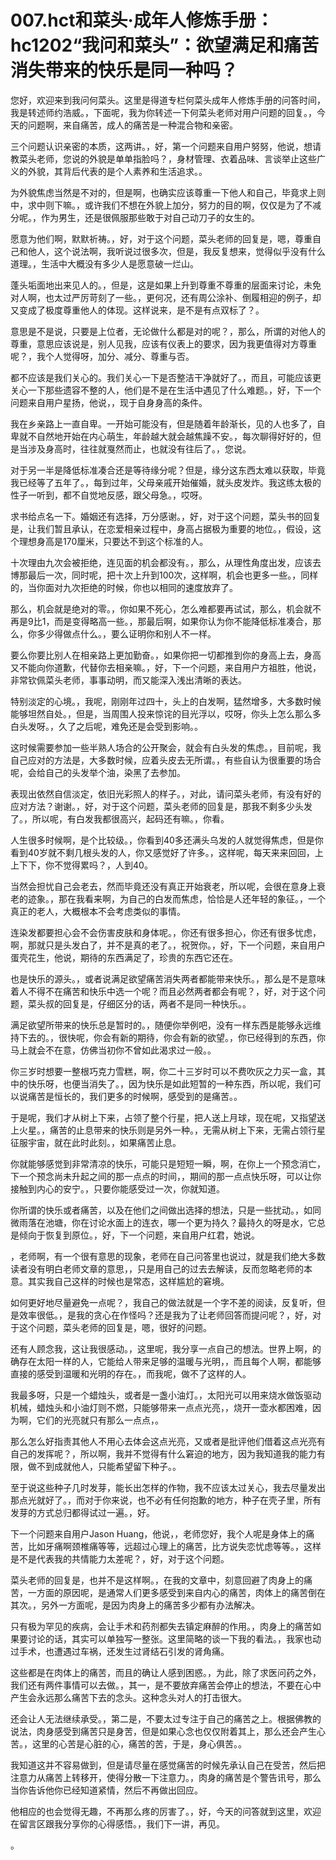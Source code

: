 # 007.hct和菜头·成年人修炼手册：hc1202“我问和菜头”：欲望满足和痛苦消失带来的快乐是同一种吗？

您好，欢迎来到我问何菜头。这里是得道专栏何菜头成年人修炼手册的问答时间，我是转述师约浩威。，下面呢，我为你转述一下何菜头老师对用户问题的回复。，今天的问题啊，来自痛苦，成人的痛苦是一种混合物和亲密。

三个问题认识亲密的本质，这两讲。，好，第一个问题来自用户努努，他说，想请教菜头老师，您说的外貌是单单指脸吗？，身材管理、衣着品味、言谈举止这些广义的外貌，其背后代表的是个人素养和生活追求。。

为外貌焦虑当然是不对的，但是啊，也确实应该尊重一下他人和自己，毕竟求上则中，求中则下嘛。，或许我们不想在外貌上加分，努力的目的啊，仅仅是为了不减分呢。，作为男生，还是很佩服那些敢于对自己动刀子的女生的。

愿意为他们啊，默默祈祷。，好，对于这个问题，菜头老师的回复是，嗯，尊重自己和他人，这个说法啊，我听说过很多次，但是，我反复想来，觉得似乎没有什么道理。，生活中大概没有多少人是愿意破一烂山。

蓬头垢面地出来见人的。，但是，这是如果上升到尊重不尊重的层面来讨论，未免对人啊，也太过严厉苛刻了一些。，更何况，还有周公涂补、倒履相迎的例子，却又变成了极度尊重他人的体现。这样说来，是不是有点双标了？。

意思是不是说，只要是上位者，无论做什么都是对的呢？，那么，所谓的对他人的尊重，意思应该说是，别人见我，应该有仪表上的要求，因为我更值得对方尊重呢？，我个人觉得呀，加分、减分、尊重与否。

都不应该是我们关心的。我们关心一下是否整洁干净就好了。，而且，可能应该更关心一下那些遗容不整的人，他们是不是在生活中遇见了什么难题。，好，下一个问题来自用户星扬，他说，，现于自身身高的条件。

我在乡亲路上一直自卑。一开始可能没有，但是随着年龄渐长，见的人也多了，自卑就不自然地开始在内心萌生，年龄越大就会越焦躁不安。，每次聊得好好的，但是当涉及身高时，往往就戛然而止，也就没有往后了。，您说。

对于另一半是降低标准凑合还是等待缘分呢？但是，缘分这东西太难以获取，毕竟我已经等了五年了。，每到过年，父母亲戚开始催婚，就头皮发炸。我这练太极的性子一听到，都不自觉地反感，跟父母急。，哎呀。

求书给点名一下。婚姻还有选择，万分感谢。，好，对于这个问题，菜头书的回复是，让我们暂且承认，在恋爱相亲过程中，身高占据极为重要的地位。，假设，这个理想身高是170厘米，只要达不到这个标准的人。

十次理由九次会被拒绝，连见面的机会都没有。，那么，从理性角度出发，应该去博那最后一次，同时呢，把十次上升到100次，这样啊，机会也更多一些。，同样的，当你面对九次拒绝的时候，你也以相同的速度放弃了。

那么，机会就是绝对的零。，你如果不死心，怎么难都要再试试，那么，机会就不再是9比1，而是变得略高一些。，那最后啊，如果你认为你不能降低标准凑合，那么，你多少得做点什么。，要么证明你和别人不一样。

要么你要比别人在相亲路上更加勤奋。，如果你把一切都推到你的身高上去，身高又不能向你道歉，代替你去相亲嘛。，好，下一个问题，来自用户方祖胜，他说，非常钦佩菜头老师，事事动明，而又能深入浅出清晰的表达。

特别淡定的心境。，我呢，刚刚年过四十，头上的白发啊，猛然增多，大多数时候能够坦然自处。，但是，当周围人投来惊诧的目光浮以，哎呀，你头上怎么那么多白头发呀。，久了之后呢，难免还是会受到影响。。

这时候需要参加一些半熟人场合的公开聚会，就会有白头发的焦虑。，目前呢，我自己应对的方法是，大多数时候，应着头皮去无所谓。，有些自认为很重要的场合呢，会给自己的头发举个油，染黑了去参加。

表现出依然自信淡定，依旧光彩照人的样子。，对此，请问菜头老师，有没有好的应对方法？谢谢。，好，对于这个问题，菜头老师的回复是，那我不剩多少头发了。，所以呢，有白发我都很高兴，起码还有嘛。，你看。

人生很多时候啊，是个比较级。，你看到40多还满头乌发的人就觉得焦虑，但是你看到40岁就不剩几根头发的人，你又感觉好了许多。，这样呢，每天来来回回，上上下下，你不觉得累吗？，人到40。

当然会担忧自己会老去，然而毕竟还没有真正开始衰老，所以呢，会很在意身上衰老的迹象。，那在我看来啊，为自己的白发而焦虑，恰恰是人还年轻的象征。，一个真正的老人，大概根本不会考虑类似的事情。

连染发都要担心会不会伤害皮肤和身体呢。，你还有很多担心，你还有很多忧虑，啊，那就只是头发白了，并不是真的老了。，祝贺你。，好，下一个问题，来自用户蛋壳花生，他说，期待的东西满足了，珍贵的东西它还在。

也是快乐的源头。，或者说满足欲望痛苦消失两者都能带来快乐。，那么是不是意味着人不得不在痛苦和快乐中选一个呢？而且必然两者都会有呢？，好，对于这个问题，菜头叔的回复是，仔细区分的话，两者不是同一种快乐。。

满足欲望所带来的快乐总是暂时的。，随便你举例吧，没有一样东西是能够永远维持下去的。，很快呢，你会有新的期待，你会有新的欲望。，你已经得到的东西，你马上就会不在意，仿佛当初你不曾如此渴求过一般。。

你三岁时想要一整根巧克力雪糕，啊，你二十三岁时可以不费吹灰之力买一盒，其中的快乐呀，也便当消失了。，因为快乐是如此短暂的一种东西，所以呢，我们可以说痛苦是恒长的，我们更多的时候啊，感受到的是痛苦。。

于是呢，我们才从树上下来，占领了整个行星，把人送上月球，现在呢，又指望送上火星。，痛苦的止息带来的快乐则是另外一种。，无需从树上下来，无需占领行星征服宇宙，就在此时此刻。，如果痛苦止息。

你就能够感觉到非常清凉的快乐，可能只是短短一瞬，啊，在你上一个预念消亡，下一个预念尚未升起之间的那一点点的时间，，期间的那一点点快乐呀，可以让你接触到内心的安宁。，只要你能感受过一次，你就知道。

你所谓的快乐或者痛苦，以及在他们之间做出选择的想法，只是一些扰动。，如同微雨落在池塘，你在讨论水面上的连衣，哪一个更为持久？最持久的呀是水，它总是倾向于恢复到原位。，好，下一个问题，来自用户红君，她说。

，老师啊，有一个很有意思的现象，老师在自己问答里也说过，就是我们绝大多数读者没有明白老师文章的意思，，只是用自己的过去去解读，反而忽略老师的本意。其实我自己这样的时候也是常态，这样尴尬的窘境。

如何更好地尽量避免一点呢？，我自己的做法就是一个字不差的阅读，反复听，但是效率很低。，是我的贪心在作怪吗？还是我为了让老师回答而提问呢？，好，对于这个问题，菜头老师的回复是，嗯，很好的问题。

还有人顾念我，这让我很感动。，这里呢，我分享一点自己的想法。世界上啊，的确存在太阳一样的人，它能给人带来足够的温暖与光明，，而且每个人啊，都能够直接的感受到温暖和光明的存在。，而我呢，做不了这样的人。

我最多呀，只是一个蜡烛头，或者是一盏小油灯。，太阳光可以用来烧水做饭驱动机械，蜡烛头和小油灯则不燃，只能够带来一点点光亮，，烧开一壶水都困难，因为啊，它们的光亮就只有那么一点点，。

那么怎么好指责其他人不用心去体会这点光亮，又或者是批评他们借着这点光亮有自己的发挥呢？，所以啊，我并不觉得有什么窘迫的地方，因为我知道我的能力有限，做不到成就他人，只能希望留下种子。。

至于说这些种子几时发芽，能长出怎样的作物，我不应该太过关心，我去尽量发出那点光就好了。，而对于你来说，也不必有任何抱歉的地方，种子在壳子里，所有发芽的方式总归都得试过一遍。，好。

下一个问题来自用户Jason Huang，他说，，老师您好，我个人呢是身体上的痛苦，比如牙痛啊颈椎痛等等，远超过心理上的痛苦，比方说失恋忧虑等等。，这样是不是代表我的共情能力太差呢？，好，对于这个问题。

菜头老师的回复是，也并不是这样啊。，在我的文章中，刻意回避了肉身上的痛苦，一方面的原因呢，是通常人们更多感受到来自内心的痛苦，肉体上的痛苦倒在其次。，另外一方面呢，是因为肉身上的痛苦多少都有办法解决。

只有极为罕见的疾病，会让手术和药剂都失去镇定麻醉的作用。，肉身上的痛苦如果要讨论的话，其实可以单独写一整张。这里简略的谈一下我的看法。，我家也动过手术，也遭遇过车祸，还发生过肾结石引发的肾角痛。

这些都是在肉体上的痛苦，而且的确让人感到困惑。，为此，除了求医问药之外，我们还有两件事情可以去做。，其一，是不要放弃痛苦会停止的想法，不要在心中产生会永远那么痛苦下去的念头。这种念头对人的打击很大。

还会让人无法继续承受。，第二是，不要太过专注于自己的痛苦之上。根据佛教的说法，肉身感受到痛苦只是身苦，但是如果心念也仅仅附着其上，那么还会产生心苦。，这里的心苦是心脏的心，痛苦的苦，于是，身心俱苦。。

我知道这并不容易做到，但是请尽量在感觉痛苦的时候先承认自己在受苦，然后把注意力从痛苦上转移开，使得分散一下注意力。，肉身的痛苦是个警告讯号，那么当你告诉他你已经知道紧情，然后不再做出回应。

他相应的也会觉得无趣，不再那么疼的厉害了。，好，今天的问答就到这里，欢迎在留言区跟我分享你的心得感悟。，我们下一讲，再见。

。